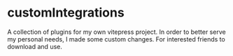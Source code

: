 # customIntegrations
A collection of plugins for my own vitepress project. In order to better serve my personal needs, I made some custom changes. For interested friends to download and use.
